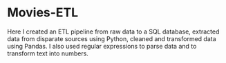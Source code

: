 # Movies-ETL

Here I created an ETL pipeline from raw data to a SQL database, extracted data from disparate sources using Python, cleaned and transformed data using Pandas.
I also used regular expressions to parse data and to transform text into numbers.
